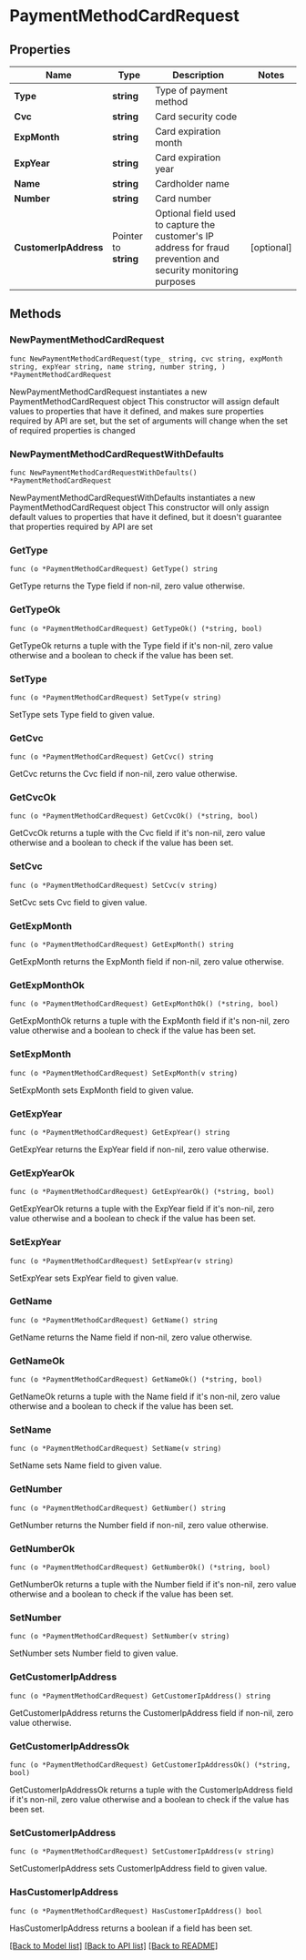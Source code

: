 # PaymentMethodCardRequest

## Properties

Name | Type | Description | Notes
------------ | ------------- | ------------- | -------------
**Type** | **string** | Type of payment method | 
**Cvc** | **string** | Card security code | 
**ExpMonth** | **string** | Card expiration month | 
**ExpYear** | **string** | Card expiration year | 
**Name** | **string** | Cardholder name | 
**Number** | **string** | Card number | 
**CustomerIpAddress** | Pointer to **string** | Optional field used to capture the customer&#39;s IP address for fraud prevention and security monitoring purposes | [optional] 

## Methods

### NewPaymentMethodCardRequest

`func NewPaymentMethodCardRequest(type_ string, cvc string, expMonth string, expYear string, name string, number string, ) *PaymentMethodCardRequest`

NewPaymentMethodCardRequest instantiates a new PaymentMethodCardRequest object
This constructor will assign default values to properties that have it defined,
and makes sure properties required by API are set, but the set of arguments
will change when the set of required properties is changed

### NewPaymentMethodCardRequestWithDefaults

`func NewPaymentMethodCardRequestWithDefaults() *PaymentMethodCardRequest`

NewPaymentMethodCardRequestWithDefaults instantiates a new PaymentMethodCardRequest object
This constructor will only assign default values to properties that have it defined,
but it doesn't guarantee that properties required by API are set

### GetType

`func (o *PaymentMethodCardRequest) GetType() string`

GetType returns the Type field if non-nil, zero value otherwise.

### GetTypeOk

`func (o *PaymentMethodCardRequest) GetTypeOk() (*string, bool)`

GetTypeOk returns a tuple with the Type field if it's non-nil, zero value otherwise
and a boolean to check if the value has been set.

### SetType

`func (o *PaymentMethodCardRequest) SetType(v string)`

SetType sets Type field to given value.


### GetCvc

`func (o *PaymentMethodCardRequest) GetCvc() string`

GetCvc returns the Cvc field if non-nil, zero value otherwise.

### GetCvcOk

`func (o *PaymentMethodCardRequest) GetCvcOk() (*string, bool)`

GetCvcOk returns a tuple with the Cvc field if it's non-nil, zero value otherwise
and a boolean to check if the value has been set.

### SetCvc

`func (o *PaymentMethodCardRequest) SetCvc(v string)`

SetCvc sets Cvc field to given value.


### GetExpMonth

`func (o *PaymentMethodCardRequest) GetExpMonth() string`

GetExpMonth returns the ExpMonth field if non-nil, zero value otherwise.

### GetExpMonthOk

`func (o *PaymentMethodCardRequest) GetExpMonthOk() (*string, bool)`

GetExpMonthOk returns a tuple with the ExpMonth field if it's non-nil, zero value otherwise
and a boolean to check if the value has been set.

### SetExpMonth

`func (o *PaymentMethodCardRequest) SetExpMonth(v string)`

SetExpMonth sets ExpMonth field to given value.


### GetExpYear

`func (o *PaymentMethodCardRequest) GetExpYear() string`

GetExpYear returns the ExpYear field if non-nil, zero value otherwise.

### GetExpYearOk

`func (o *PaymentMethodCardRequest) GetExpYearOk() (*string, bool)`

GetExpYearOk returns a tuple with the ExpYear field if it's non-nil, zero value otherwise
and a boolean to check if the value has been set.

### SetExpYear

`func (o *PaymentMethodCardRequest) SetExpYear(v string)`

SetExpYear sets ExpYear field to given value.


### GetName

`func (o *PaymentMethodCardRequest) GetName() string`

GetName returns the Name field if non-nil, zero value otherwise.

### GetNameOk

`func (o *PaymentMethodCardRequest) GetNameOk() (*string, bool)`

GetNameOk returns a tuple with the Name field if it's non-nil, zero value otherwise
and a boolean to check if the value has been set.

### SetName

`func (o *PaymentMethodCardRequest) SetName(v string)`

SetName sets Name field to given value.


### GetNumber

`func (o *PaymentMethodCardRequest) GetNumber() string`

GetNumber returns the Number field if non-nil, zero value otherwise.

### GetNumberOk

`func (o *PaymentMethodCardRequest) GetNumberOk() (*string, bool)`

GetNumberOk returns a tuple with the Number field if it's non-nil, zero value otherwise
and a boolean to check if the value has been set.

### SetNumber

`func (o *PaymentMethodCardRequest) SetNumber(v string)`

SetNumber sets Number field to given value.


### GetCustomerIpAddress

`func (o *PaymentMethodCardRequest) GetCustomerIpAddress() string`

GetCustomerIpAddress returns the CustomerIpAddress field if non-nil, zero value otherwise.

### GetCustomerIpAddressOk

`func (o *PaymentMethodCardRequest) GetCustomerIpAddressOk() (*string, bool)`

GetCustomerIpAddressOk returns a tuple with the CustomerIpAddress field if it's non-nil, zero value otherwise
and a boolean to check if the value has been set.

### SetCustomerIpAddress

`func (o *PaymentMethodCardRequest) SetCustomerIpAddress(v string)`

SetCustomerIpAddress sets CustomerIpAddress field to given value.

### HasCustomerIpAddress

`func (o *PaymentMethodCardRequest) HasCustomerIpAddress() bool`

HasCustomerIpAddress returns a boolean if a field has been set.


[[Back to Model list]](../README.md#documentation-for-models) [[Back to API list]](../README.md#documentation-for-api-endpoints) [[Back to README]](../README.md)


